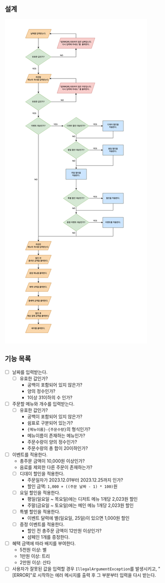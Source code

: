 ## 설계

![chrismas.drawio.png](./chrismas.drawio.png)

## 기능 목록

-[ ] 날짜를 입력받는다.
    - [ ] 유효한 값인가?
      - 공백이 포함되어 있지 않은가?
      - 양의 정수인가?
      - 1이상 31이하의 수 인가?
- [ ] 주문할 메뉴와 개수를 입력받는다.
    - [ ] 유효한 값인가?
        - 공백이 포함되어 있지 않은가?
        - 쉼표로 구분되어 있는가?
        - `{메뉴이름}-{주문수량}`의 형식인가?
        - 메뉴이름이 존재하는 메뉴인가?
        - 주문수량이 양의 정수인가?
        - 주문수량의 총 합이 20이하인가?
- [ ] 이벤트를 적용한다.
    - 총주문 금액이 10,000원 이상인가?
    - 음료를 제외한 다른 주문이 존재하는가?
    - [ ] 디데이 할인을 적용한다.
        - 주문일자가 2023.12.01부터 2023.12.25까지 인가?
        - 할인 금액: `1,000 + ((주문 날짜 - 1) * 100)`원
    - [ ] 요일 할인을 적용한다.
        - 평일(일요일 ~ 목요일)에는 디저트 메뉴 1개당 2,023원 할인
        - 주말(금요일 ~ 토요일)에는 메인 메뉴 1개당 2,023원 할인
    - [ ] 특별 할인을 적용한다.
        - 이벤트 달력에 별(일요일, 25일)이 있으면 1,000원 할인
    - [ ] 증정 이벤트를 적용한다.
        - 할인 전 총주문 금액이 12만원 이상인가?
        - 샴페인 1개를 증정한다.
- [ ] 혜택 금액에 따라 배지를 부여한다.
    - 5천원 이상: 별
    - 1만원 이상: 트리
    - 2만원 이상: 산타
- [ ] 사용자가 잘못된 값을 입력할 경우 `IllegalArgumentException`를 발생시키고, "[ERROR]"로 시작하는 에러 메시지를 출력 후 그 부분부터 입력을 다시 받는다.